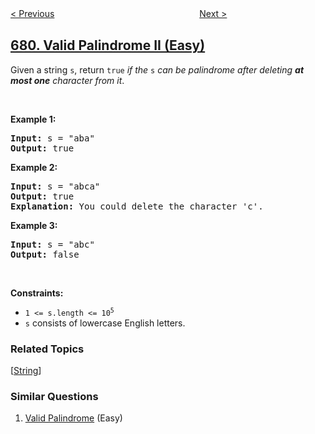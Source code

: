 <!--|This file generated by command(leetcode description); DO NOT EDIT.    |-->
<!--+----------------------------------------------------------------------+-->
<!--|@author    openset <openset.wang@gmail.com>                           |-->
<!--|@link      https://github.com/openset                                 |-->
<!--|@home      https://github.com/openset/leetcode                        |-->
<!--+----------------------------------------------------------------------+-->

[< Previous](../24-game "24 Game")
　　　　　　　　　　　　　　　　
[Next >](../next-closest-time "Next Closest Time")

## [680. Valid Palindrome II (Easy)](https://leetcode.com/problems/valid-palindrome-ii "验证回文字符串 Ⅱ")

<p>Given a string <code>s</code>, return <code>true</code> <em>if the </em><code>s</code><em> can be palindrome after deleting <strong>at most one</strong> character from it</em>.</p>

<p>&nbsp;</p>
<p><strong>Example 1:</strong></p>

<pre>
<strong>Input:</strong> s = &quot;aba&quot;
<strong>Output:</strong> true
</pre>

<p><strong>Example 2:</strong></p>

<pre>
<strong>Input:</strong> s = &quot;abca&quot;
<strong>Output:</strong> true
<strong>Explanation:</strong> You could delete the character &#39;c&#39;.
</pre>

<p><strong>Example 3:</strong></p>

<pre>
<strong>Input:</strong> s = &quot;abc&quot;
<strong>Output:</strong> false
</pre>

<p>&nbsp;</p>
<p><strong>Constraints:</strong></p>

<ul>
	<li><code>1 &lt;= s.length &lt;= 10<sup>5</sup></code></li>
	<li><code>s</code> consists of lowercase English letters.</li>
</ul>

### Related Topics
  [[String](../../tag/string/README.md)]

### Similar Questions
  1. [Valid Palindrome](../valid-palindrome) (Easy)
